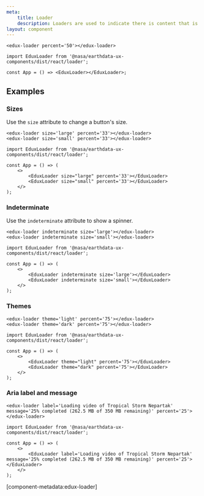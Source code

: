 ```yaml
---
meta:
    title: Loader
    description: Loaders are used to indicate there is content that is loading.
layout: component
---
```


```html:preview
<edux-loader percent='50'></edux-loader>
```

```jsx:react
import EduxLoader from '@nasa/earthdata-ux-components/dist/react/loader';

const App = () => <EduxLoader></EduxLoader>;
```

## Examples

### Sizes

Use the `size` attribute to change a button's size.

```html:preview
<edux-loader size='large' percent='33'></edux-loader>
<edux-loader size='small' percent='33'></edux-loader>
```

```jsx:react
import EduxLoader from '@nasa/earthdata-ux-components/dist/react/loader';

const App = () => (
    <>
        <EduxLoader size="large" percent='33'></EduxLoader>
        <EduxLoader size="small" percent='33'></EduxLoader>
    </>
);
```

### Indeterminate

Use the `indeterminate` attribute to show a spinner.

```html:preview
<edux-loader indeterminate size='large'></edux-loader>
<edux-loader indeterminate size='small'></edux-loader>
```

```jsx:react
import EduxLoader from '@nasa/earthdata-ux-components/dist/react/loader';

const App = () => (
    <>
        <EduxLoader indeterminate size='large'></EduxLoader>
        <EduxLoader indeterminate size='small'></EduxLoader>
    </>
);
```

### Themes

```html:preview
<edux-loader theme='light' percent='75'></edux-loader>
<edux-loader theme='dark' percent='75'></edux-loader>
```

```jsx:react
import EduxLoader from '@nasa/earthdata-ux-components/dist/react/loader';

const App = () => (
    <>
        <EduxLoader theme="light" percent='75'></EduxLoader>
        <EduxLoader theme="dark" percent='75'></EduxLoader>
    </>
);
```

### Aria label and message

```html:preview
<edux-loader label='Loading video of Tropical Storm Nepartak' message='25% completed (262.5 MB of 350 MB remaining)' percent='25'></edux-loader>
```

```jsx:react
import EduxLoader from '@nasa/earthdata-ux-components/dist/react/loader';

const App = () => (
    <>
        <EduxLoader label='Loading video of Tropical Storm Nepartak' message='25% completed (262.5 MB of 350 MB remaining)' percent='25'></EduxLoader>
    </>
);
```

[component-metadata:edux-loader]
